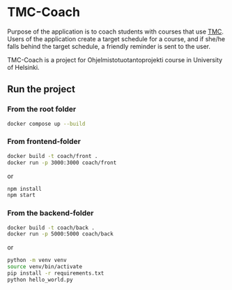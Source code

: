 # TMC-Coach

Purpose of the application is to coach students with courses that use [TMC](https://tmc.mooc.fi/). Users of the application create a target schedule for a course, and if she/he falls behind the target schedule, a friendly reminder is sent to the user.

TMC-Coach is a project for Ohjelmistotuotantoprojekti course in University of Helsinki.

## Run the project

### From the root folder

```sh
docker compose up --build
```

### From frontend-folder

```sh
docker build -t coach/front .
docker run -p 3000:3000 coach/front
```
or

```sh
npm install
npm start
```

### From the backend-folder

```sh
docker build -t coach/back .
docker run -p 5000:5000 coach/back
```
or

```sh
python -m venv venv
source venv/bin/activate
pip install -r requirements.txt
python hello_world.py
```
